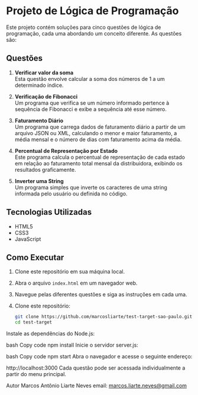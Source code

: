 # Projeto de Lógica de Programação

Este projeto contém soluções para cinco questões de lógica de programação, cada uma abordando um conceito diferente. As questões são:

## Questões

1. **Verificar valor da soma**  
   Esta questão envolve calcular a soma dos números de 1 a um determinado índice.

2. **Verificação de Fibonacci**  
   Um programa que verifica se um número informado pertence à sequência de Fibonacci e exibe a sequência até esse número.

3. **Faturamento Diário**  
   Um programa que carrega dados de faturamento diário a partir de um arquivo JSON ou XML, calculando o menor e maior faturamento, a média mensal e o número de dias com faturamento acima da média.

4. **Percentual de Representação por Estado**  
   Este programa calcula o percentual de representação de cada estado em relação ao faturamento total mensal da distribuidora, exibindo os resultados graficamente.

5. **Inverter uma String**  
   Um programa simples que inverte os caracteres de uma string informada pelo usuário ou definida no código.

## Tecnologias Utilizadas

- HTML5
- CSS3
- JavaScript

## Como Executar

1. Clone este repositório em sua máquina local.
2. Abra o arquivo `index.html` em um navegador web.
3. Navegue pelas diferentes questões e siga as instruções em cada uma.


1. Clone este repositório:
   ```bash
   git clone https://github.com/marcosliarte/test-target-sao-paulo.git
   cd test-target
Instale as dependências do Node.js:

bash
Copy code
npm install
Inicie o servidor server.js:

bash
Copy code
npm start
Abra o navegador e acesse o seguinte endereço:

http://localhost:3000
Cada questão pode ser acessada individualmente a partir do menu principal.


Autor
Marcos Antônio Liarte Neves
email: marcos.liarte.neves@gmail.com
